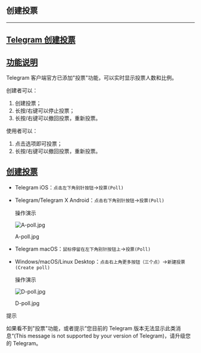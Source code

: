 ## 创建投票

---

## [Telegram 创建投票](#telegram创建投票)

## [功能说明](#功能说明)

Telegram 客户端官方已添加"投票"功能，可以实时显示投票人数和比例。

创建者可以：

1.  创建投票；
2.  长按/右键可以停止投票；
3.  长按/右键可以撤回投票，重新投票。

使用者可以：

1.  点击选项即可投票；
2.  长按/右键可以撤回投票，重新投票。

## [创建投票](#创建投票)

- Telegram iOS：`点击左下角别针按钮`\->`投票(Poll)`
- Telegram/Telegram X Android：`点击右下角别针按钮`\->`投票(Poll)`

  操作演示

  ![A-poll.jpg](https://cdn.jsdelivr.net/gh/tgwiki/images/A/poll.jpg)

  A-poll.jpg

- Telegram macOS：`鼠标停留在左下角别针按钮上`\->`投票(Poll)`
- Windows/macOS/Linux Desktop：`点击右上角更多按钮（三个点）`\->`新建投票(Create poll)`

  操作演示

  ![D-poll.jpg](https://cdn.jsdelivr.net/gh/tgwiki/images/D/poll.jpg)

  D-poll.jpg

提示

如果看不到"投票"功能，或者提示”您目前的 Telegram 版本无法显示此类消息“(This message is not supported by your version of Telegram)，请升级您的 Telegram。
